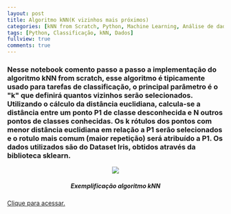 ```yaml
---
layout: post
title: Algoritmo kNN(K vizinhos mais próximos)
categories: [kNN from Scratch, Python, Machine Learning, Análise de dados]
tags: [Python, Classificação, kNN, Dados]
fullview: true
comments: true
---
```


### Nesse notebook comento passo a passo a implementação do algoritmo kNN from scratch, esse algoritmo é tipicamente usado para tarefas de classificação, o principal parâmetro é o "k" que definirá quantos vizinhos serão selecionados. Utilizando o cálculo da distância euclidiana, calcula-se a distância entre um ponto P1 de classe desconhecida e N outros pontos de classes conhecidas. Os k rótulos dos pontos com menor distância euclidiana em relação a P1 serão selecionados e o rotulo mais comum (maior repetição) será atribuído a P1. Os dados utilizados são do Dataset Iris, obtidos através da biblioteca sklearn.


<p align="center">
  <img src="https://res.cloudinary.com/dyd911kmh/image/upload/f_auto,q_auto:best/v1531424125/Knn_k1_z96jba.png">
</p>

<h5 align="center">Exemplificação algoritmo kNN</h5>

<a class="btn btn-default" href="https://github.com/misaelpedro/kNN-from-Scratch"> Clique para acessar.</a>
